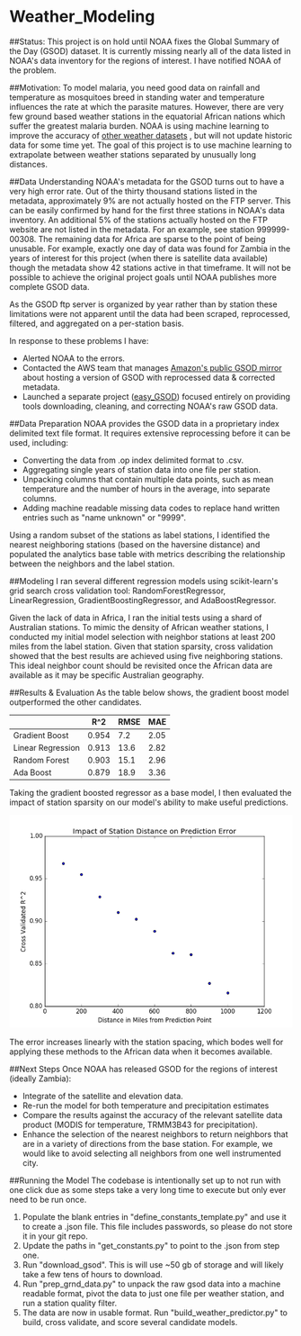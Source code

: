 # Weather_Modeling

##Status:
This project is on hold until NOAA fixes the Global Summary of the Day (GSOD)
dataset. It is currently missing nearly all of the data listed in NOAA's data
inventory for the regions of interest. I have notified NOAA of the problem.


##Motivation:
To model malaria, you need good data on rainfall and temperature as mosquitoes
breed in standing water and temperature influences the rate at which the
parasite matures. However, there are very few ground based weather stations
in the equatorial African nations which suffer the greatest malaria burden.
NOAA is using machine learning to improve the accuracy of [other weather datasets](https://pmm.nasa.gov/sites/default/files/document_files/IMERG_FinalRun_Day1_release_notes.pdf)
, but will not update historic data for some time yet.
The goal of this project is to use machine learning to extrapolate between
weather stations separated by unusually long distances.  


##Data Understanding
NOAA's metadata for the GSOD turns out to have a very high error rate. Out of the
thirty thousand stations listed in the metadata, approximately 9% are not actually hosted on
the FTP server. This can be easily confirmed by hand for the first three
stations in NOAA's data inventory. An additional 5% of the stations actually
hosted on the FTP website are not listed in the metadata. For an example, see
station 999999-00308. The remaining data for Africa are sparse to the point of being
unusable. For example, exactly one day of data was found for Zambia in the years of interest
for this project (when there is satellite data available) though the metadata show
42 stations active in that timeframe. It will not be possible to achieve the original
project goals until NOAA publishes more complete GSOD data.

As the GSOD ftp server is organized by year rather than by
station these limitations were not apparent until the data had been scraped,
reprocessed, filtered, and aggregated on a per-station basis.

In response to these problems I have:
  * Alerted NOAA to the errors.
  * Contacted the AWS team that manages [Amazon's public GSOD mirror](https://aws.amazon.com/datasets/daily-global-weather-measurements-1929-2009-ncdc-gsod/)
  about hosting a version of GSOD with reprocessed data & corrected metadata.
  * Launched a separate project ([easy_GSOD](https://github.com/SohierDane/easy_GSOD))
  focused entirely on providing tools downloading, cleaning, and correcting NOAA's
  raw GSOD data.


##Data Preparation
NOAA provides the GSOD data in a proprietary index delimited text file format.
It requires extensive reprocessing before it can be used, including:
  * Converting the data from .op index delimited format to .csv.
  * Aggregating single years of station data into one file per station.
  * Unpacking columns that contain multiple data points, such as mean
  temperature and the number of hours in the average, into separate columns.
  * Adding machine readable missing data codes to replace hand written entries
  such as "name unknown" or "9999".

Using a random subset of the stations as label stations, I identified the
 nearest neighboring stations (based on the haversine distance) and
 populated the analytics base table with metrics describing the relationship
between the neighbors and the label station.


##Modeling
I ran several different regression models using scikit-learn's grid search
cross validation tool: RandomForestRegressor, LinearRegression,
GradientBoostingRegressor, and AdaBoostRegressor.

Given the lack of data in Africa, I ran the initial tests using a shard of
Australian stations. To mimic the density of African weather stations, I conducted
my initial model selection with neighbor stations at least 200 miles from the
label station. Given that station sparsity, cross validation showed that
the best results are achieved using five neighboring stations. This ideal neighbor count
 should be revisited once the African data are available as it may be specific
 Australian geography.


##Results & Evaluation
As the table below shows, the gradient boost model outperformed
the other candidates.

|                   | R^2   | RMSE | MAE  |
|-------------------|-------|------|------|
| Gradient Boost    | 0.954 | 7.2  | 2.05 |
| Linear Regression | 0.913 | 13.6 | 2.82 |
| Random Forest     | 0.903 | 15.1 | 2.96 |
| Ada Boost         | 0.879 | 18.9 | 3.36 |

Taking the gradient boosted regressor as a base model, I then evaluated the impact of
station sparsity on our model's ability to make useful predictions.

![alt text](https://github.com/SohierDane/Weather_Modeling/blob/master/charts/distance_vs_r2.png)

The error increases linearly with the station spacing, which bodes well for applying
these methods to the African data when it becomes available.


##Next Steps
Once NOAA has released GSOD for the regions of interest (ideally Zambia):
  * Integrate of the satellite and elevation data.
  * Re-run the model for both temperature and precipitation estimates
  * Compare the results against the accuracy of the relevant satellite data product
(MODIS for temperature, TRMM3B43 for precipitation).
  * Enhance the selection of the nearest neighbors to return neighbors that are
    in a variety of directions from the base station. For example, we would like
    to avoid selecting all neighbors from one well instrumented city.


##Running the Model
The codebase is intentionally set up to not run with one click due as some
steps take a very long time to execute but only ever need to be run once.

1. Populate the blank entries in "define_constants_template.py" and use it to
create a .json file. This file includes passwords, so please do not store it
in your git repo.
2. Update the paths in "get_constants.py" to point to the .json from step one.
3. Run "download_gsod". This is will use ~50 gb of storage and will likely
take a few tens of hours to download.
4. Run "prep_grnd_data.py" to unpack the raw gsod data into a machine readable
format, pivot the data to just one file per weather station, and run a station
quality filter.
5. The data are now in usable format. Run "build_weather_predictor.py" to
build, cross validate, and score several candidate models.
